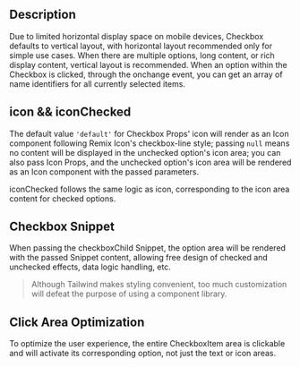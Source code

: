 ## Description

Due to limited horizontal display space on mobile devices, Checkbox defaults to vertical layout, with horizontal layout recommended only for simple use cases. When there are multiple options, long content, or rich display content, vertical layout is recommended. When an option within the Checkbox is clicked, through the onchange event, you can get an array of name identifiers for all currently selected items.

## icon && iconChecked

The default value `'default'` for Checkbox Props' icon will render as an Icon component following Remix Icon's checkbox-line style; passing `null` means no content will be displayed in the unchecked option's icon area; you can also pass Icon Props, and the unchecked option's icon area will be rendered as an Icon component with the passed parameters.

iconChecked follows the same logic as icon, corresponding to the icon area content for checked options.

## Checkbox Snippet

When passing the checkboxChild Snippet, the option area will be rendered with the passed Snippet content, allowing free design of checked and unchecked effects, data logic handling, etc.

> Although Tailwind makes styling convenient, too much customization will defeat the purpose of using a component library.

## Click Area Optimization

To optimize the user experience, the entire CheckboxItem area is clickable and will activate its corresponding option, not just the text or icon areas.
